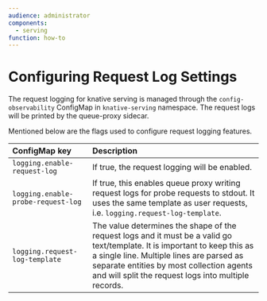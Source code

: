 ```yaml
---
audience: administrator
components:
  - serving
function: how-to
---
```


# Configuring Request Log Settings

The request logging for knative serving is managed through the `config-observability` ConfigMap in `knative-serving` namespace. The request logs will be printed by the queue-proxy sidecar.

Mentioned below are the flags used to configure request logging features.


| ConfigMap key                     | Description                                                                                                                                                      |
| :-------------------------------- | :--------------------------------------------------------------------------------------------------------------------------------------------------------------- |
| `logging.enable-request-log` | If true, the request logging will be enabled. |
| `logging.enable-probe-request-log`            | If true, this enables queue proxy writing request logs for probe requests to stdout. It uses the same template as user requests, i.e. ```logging.request-log-template```.  |
| `logging.request-log-template`      | The value determines the shape of the request logs and it must be a valid go text/template. It is important to keep this as a single line. Multiple lines are parsed as separate entities by most collection agents and will split the request logs into multiple records.  |





